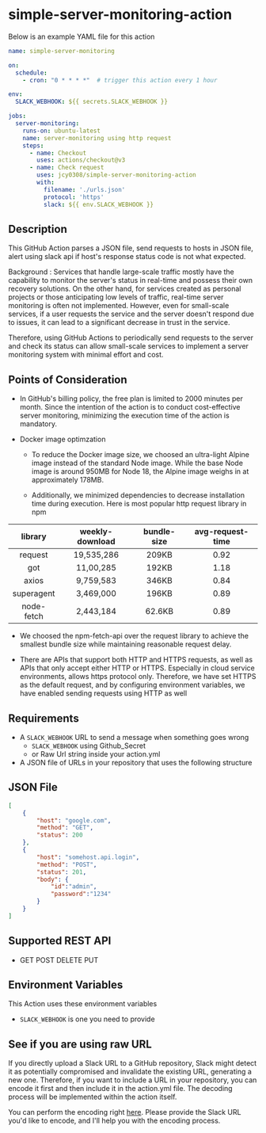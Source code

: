 # simple-server-monitoring-action

Below is an example YAML file for this action

```yaml
name: simple-server-monitoring

on:
  schedule:
    - cron: "0 * * * *"  # trigger this action every 1 hour

env:
  SLACK_WEBHOOK: ${{ secrets.SLACK_WEBHOOK }} 

jobs:
  server-monitoring:
    runs-on: ubuntu-latest
    name: server-monitoring using http request
    steps:
      - name: Checkout
        uses: actions/checkout@v3
      - name: Check request
        uses: jcy0308/simple-server-monitoring-action
        with:
          filename: './urls.json'
          protocol: 'https'
          slack: ${{ env.SLACK_WEBHOOK }}
```

## Description

This GitHub Action parses a JSON file, send requests to hosts in JSON file, alert using slack api if host's response status code is not what expected.

Background : Services that handle large-scale traffic mostly have the capability to monitor the server's status in real-time and possess their own recovery solutions. On the other hand, for services created as personal projects or those anticipating low levels of traffic, real-time server monitoring is often not implemented. However, even for small-scale services, if a user requests the service and the server doesn't respond due to issues, it can lead to a significant decrease in trust in the service.

Therefore, using GitHub Actions to periodically send requests to the server and check its status can allow small-scale services to implement a server monitoring system with minimal effort and cost.

## Points of Consideration
* In GitHub's billing policy, the free plan is limited to 2000 minutes per month. Since the intention of the action is to conduct cost-effective server monitoring, minimizing the execution time of the action is mandatory.

* Docker image optimzation
  -  To reduce the Docker image size, we choosed an ultra-light Alpine image instead of the standard Node image. While the base Node image is around 950MB for Node 18, the Alpine image weighs in at approximately 178MB. 
 
  - Additionally, we minimized dependencies to decrease installation time during execution. Here is most popular http request library in npm
   
| **library** | **weekly-download** | **bundle-size** | **avg-request-time** |
|:-----------:|:-------------------:|:---------------:|:--------------------:|
|   request   |      19,535,286     |      209KB      |         0.92         |
|     got     |      11,00,285      |      192KB      |         1.18         |
|    axios    |      9,759,583      |      346KB      |         0.84         |
|  superagent |      3,469,000      |      196KB      |         0.89         |
|  node-fetch |      2,443,184      |      62.6KB     |         0.89         |

 - We choosed the npm-fetch-api over the request library to achieve the smallest bundle size while maintaining reasonable request delay.

* There are APIs that support both HTTP and HTTPS requests, as well as APIs that only accept either HTTP or HTTPS. Especially in cloud service environments, allows https protocol only. Therefore, we have set HTTPS as the default request, and by configuring environment variables, we have enabled sending requests using HTTP as well
## Requirements

- A `SLACK_WEBHOOK` URL to send a message when something goes wrong 
  + `SLACK_WEBHOOK` using Github_Secret
  + or Raw Url string inside your action.yml
- A JSON file of URLs in your repository that uses the following structure

## JSON File

```json
[
    {
        "host": "google.com",
        "method": "GET",
        "status": 200
    },
    {
        "host": "somehost.api.login",
        "method": "POST",
        "status": 201,
        "body": {
            "id":"admin",
            "password":"1234"
        }
    }
]
```
## Supported REST API
 
- GET POST DELETE PUT
## Environment Variables

This Action uses these environment variables

* `SLACK_WEBHOOK` is one you need to provide

## See if you are using raw URL

If you directly upload a Slack URL to a GitHub repository, Slack might detect it as potentially compromised and invalidate the existing URL, generating a new one. Therefore, if you want to include a URL in your repository, you can encode it first and then include it in the action.yml file. The decoding process will be implemented within the action itself.

You can perform the encoding right [here](https://bsstayo.github.io/GitHub-Summer-Assignment/Crypto/index). Please provide the Slack URL you'd like to encode, and I'll help you with the encoding process.

